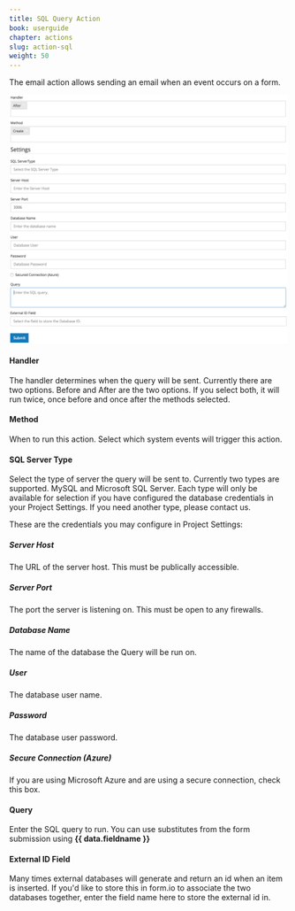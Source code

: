```yaml
---
title: SQL Query Action
book: userguide
chapter: actions
slug: action-sql
weight: 50
---
```

<p>The email action allows sending an email when an event occurs on a form.</p>
<img src="/assets/img/action-sql.png">
<img src="/assets/img/action-sql2.png">
<h4>Handler</h4>
<p>The handler determines when the query will be sent. Currently there are two options. Before and After are the two options. If you select both, it will run twice, once before and once after the methods selected.</p>
<h4>Method</h4>
<p>When to run this action. Select which system events will trigger this action.</p>
<h4>SQL Server Type</h4>
<p>Select the type of server the query will be sent to. Currently two types are supported. MySQL and Microsoft SQL Server. Each type will only be available for selection if you have configured the database credentials in your Project Settings. If you need another type, please contact us.</p>
<p>These are the credentials you may configure in Project Settings:</p>
<h5>Server Host</h5>
<p>The URL of the server host. This must be publically accessible.</p>
<h5>Server Port</h5>
<p>The port the server is listening on. This must be open to any firewalls.</p>
<h5>Database Name</h5>
<p>The name of the database the Query will be run on.</p>
<h5>User</h5>
<p>The database user name.</p>
<h5>Password</h5>
<p>The database user password.</p>
<h5>Secure Connection (Azure)</h5>
<p>If you are using Microsoft Azure and are using a secure connection, check this box.</p>
<h4>Query</h4>
<p>Enter the SQL query to run. You can use substitutes from the form submission using <strong>{{ data.fieldname }}</strong></p>
<h4>External ID Field</h4>
<p>Many times external databases will generate and return an id when an item is inserted. If you'd like to store this in form.io to associate the two databases together, enter the field name here to store the external id in.</p>
